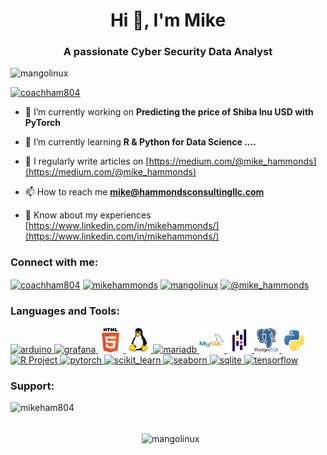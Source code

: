 <h1 align="center">Hi 👋, I'm Mike</h1>
<h3 align="center">A passionate Cyber Security Data Analyst</h3>

<p align="left"> <img src="https://komarev.com/ghpvc/?username=mangolinux&label=Profile%20views&color=0e75b6&style=flat" alt="mangolinux" /> </p>

<p align="left"> <a href="https://twitter.com/coachham804" target="blank"><img src="https://img.shields.io/twitter/follow/coachham804?logo=twitter&style=for-the-badge" alt="coachham804" /></a> </p>

- 🔭 I’m currently working on **Predicting the price of Shiba Inu USD with PyTorch**

- 🌱 I’m currently learning **R & Python for Data Science ....**

- 📝 I regularly write articles on [https://medium.com/@mike_hammonds](https://medium.com/@mike_hammonds)

- 📫 How to reach me **mike@hammondsconsultingllc.com**

- 📄 Know about my experiences [https://www.linkedin.com/in/mikehammonds/](https://www.linkedin.com/in/mikehammonds/)

<h3 align="left">Connect with me:</h3>
<p align="left">
<a href="https://twitter.com/coachham804" target="blank"><img align="center" src="https://raw.githubusercontent.com/rahuldkjain/github-profile-readme-generator/master/src/images/icons/Social/twitter.svg" alt="coachham804" height="30" width="40" /></a>
<a href="https://linkedin.com/in/mikehammonds" target="blank"><img align="center" src="https://raw.githubusercontent.com/rahuldkjain/github-profile-readme-generator/master/src/images/icons/Social/linked-in-alt.svg" alt="mikehammonds" height="30" width="40" /></a>
<a href="https://kaggle.com/mangolinux" target="blank"><img align="center" src="https://raw.githubusercontent.com/rahuldkjain/github-profile-readme-generator/master/src/images/icons/Social/kaggle.svg" alt="mangolinux" height="30" width="40" /></a>
<a href="https://medium.com/@mike_hammonds" target="blank"><img align="center" src="https://raw.githubusercontent.com/rahuldkjain/github-profile-readme-generator/master/src/images/icons/Social/medium.svg" alt="@mike_hammonds" height="30" width="40" /></a>
</p>

<h3 align="left">Languages and Tools:</h3>
<p align="left"> <a href="https://www.arduino.cc/" target="_blank" rel="noreferrer"> <img src="https://cdn.worldvectorlogo.com/logos/arduino-1.svg" alt="arduino" width="40" height="40"/> </a> <a href="https://grafana.com" target="_blank" rel="noreferrer"> <img src="https://www.vectorlogo.zone/logos/grafana/grafana-icon.svg" alt="grafana" width="40" height="40"/> </a> <a href="https://www.w3.org/html/" target="_blank" rel="noreferrer"> <img src="https://raw.githubusercontent.com/devicons/devicon/master/icons/html5/html5-original-wordmark.svg" alt="html5" width="40" height="40"/> </a> <a href="https://www.linux.org/" target="_blank" rel="noreferrer"> <img src="https://raw.githubusercontent.com/devicons/devicon/master/icons/linux/linux-original.svg" alt="linux" width="40" height="40"/> </a> <a href="https://mariadb.org/" target="_blank" rel="noreferrer"> <img src="https://www.vectorlogo.zone/logos/mariadb/mariadb-icon.svg" alt="mariadb" width="40" height="40"/> </a> <a href="https://www.mysql.com/" target="_blank" rel="noreferrer"> <img src="https://raw.githubusercontent.com/devicons/devicon/master/icons/mysql/mysql-original-wordmark.svg" alt="mysql" width="40" height="40"/> </a> <a href="https://pandas.pydata.org/" target="_blank" rel="noreferrer"> <img src="https://raw.githubusercontent.com/devicons/devicon/2ae2a900d2f041da66e950e4d48052658d850630/icons/pandas/pandas-original.svg" alt="pandas" width="40" height="40"/> </a> <a href="https://www.postgresql.org" target="_blank" rel="noreferrer"> <img src="https://raw.githubusercontent.com/devicons/devicon/master/icons/postgresql/postgresql-original-wordmark.svg" alt="postgresql" width="40" height="40"/> </a> <a href="https://www.python.org" target="_blank" rel="noreferrer"> <img src="https://raw.githubusercontent.com/devicons/devicon/master/icons/python/python-original.svg" alt="python" width="40" height="40"/> </a> 
  <a href="https://www.r-project.org" target="_blank" rel="noreferrer"> <img src="https://cdn.jsdelivr.net/gh/devicons/devicon/icons/r/r-original.svg" alt="R Project" width="40" height="40"/> </a>
<a href="https://pytorch.org/" target="_blank" rel="noreferrer"> <img src="https://www.vectorlogo.zone/logos/pytorch/pytorch-icon.svg" alt="pytorch" width="40" height="40"/> </a> <a href="https://scikit-learn.org/" target="_blank" rel="noreferrer"> <img src="https://upload.wikimedia.org/wikipedia/commons/0/05/Scikit_learn_logo_small.svg" alt="scikit_learn" width="40" height="40"/> </a> <a href="https://seaborn.pydata.org/" target="_blank" rel="noreferrer"> <img src="https://seaborn.pydata.org/_images/logo-mark-lightbg.svg" alt="seaborn" width="40" height="40"/> </a> <a href="https://www.sqlite.org/" target="_blank" rel="noreferrer"> <img src="https://www.vectorlogo.zone/logos/sqlite/sqlite-icon.svg" alt="sqlite" width="40" height="40"/> </a> <a href="https://www.tensorflow.org" target="_blank" rel="noreferrer"> <img src="https://www.vectorlogo.zone/logos/tensorflow/tensorflow-icon.svg" alt="tensorflow" width="40" height="40"/> </a> </p>

<h3 align="left">Support:</h3>
<p><a href="https://www.buymeacoffee.com/mikeham804"> <img align="left" src="https://cdn.buymeacoffee.com/buttons/v2/default-yellow.png" height="50" width="210" alt="mikeham804" /></a></p><br><br>

<p><img align="center" src="https://github-readme-stats.vercel.app/api/top-langs?username=mangolinux&show_icons=true&locale=en&layout=compact" alt="mangolinux" /></p>
